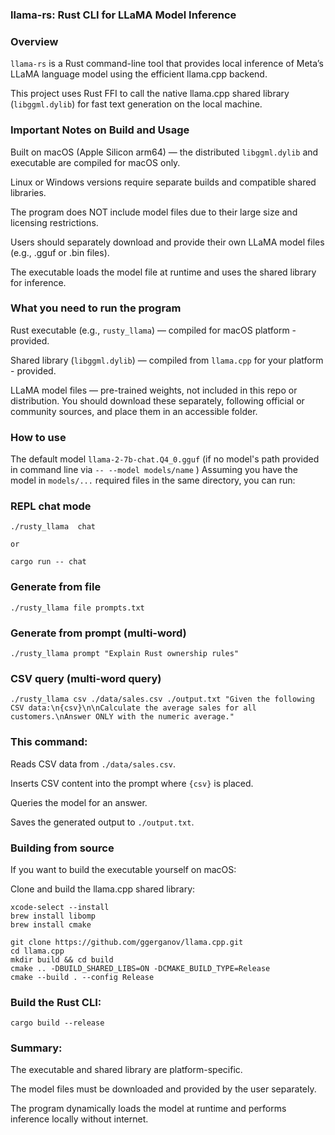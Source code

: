 ### llama-rs: Rust CLI for LLaMA Model Inference

### Overview

`llama-rs` is a Rust command-line tool that provides local inference of Meta’s LLaMA language model using the efficient llama.cpp backend.

This project uses Rust FFI to call the native llama.cpp shared library (`libggml.dylib`) for fast text generation on the local machine.

### Important Notes on Build and Usage

Built on macOS (Apple Silicon arm64) — the distributed `libggml.dylib` and executable are compiled for macOS only.

Linux or Windows versions require separate builds and compatible shared libraries.

The program does NOT include model files due to their large size and licensing restrictions.

Users should separately download and provide their own LLaMA model files (e.g., .gguf or .bin files).

The executable loads the model file at runtime and uses the shared library for inference.

### What you need to run the program

Rust executable (e.g., `rusty_llama`) — compiled for macOS platform - provided.

Shared library (`libggml.dylib`) — compiled from `llama.cpp` for your platform - provided.

LLaMA model files — pre-trained weights, not included in this repo or distribution.
You should download these separately, following official or community sources, and place them in an accessible folder.

### How to use

The default model `llama-2-7b-chat.Q4_0.gguf` (if no model's path provided in command line via `-- --model models/name` )
Assuming you have the model in `models/...` required files in the same directory, you can run:


### REPL chat mode
```
./rusty_llama  chat

or 

cargo run -- chat
```

### Generate from file

```
./rusty_llama file prompts.txt
``` 

### Generate from prompt (multi-word)

```
./rusty_llama prompt "Explain Rust ownership rules"
``` 

### CSV query (multi-word query)

```
./rusty_llama csv ./data/sales.csv ./output.txt "Given the following CSV data:\n{csv}\n\nCalculate the average sales for all customers.\nAnswer ONLY with the numeric average."
```

### This command:

Reads CSV data from `./data/sales.csv`.

Inserts CSV content into the prompt where `{csv}` is placed.

Queries the model for an answer.

Saves the generated output to `./output.txt`.

### Building from source

If you want to build the executable yourself on macOS:

Clone and build the llama.cpp shared library:

```shell
xcode-select --install
brew install libomp
brew install cmake

git clone https://github.com/ggerganov/llama.cpp.git
cd llama.cpp
mkdir build && cd build
cmake .. -DBUILD_SHARED_LIBS=ON -DCMAKE_BUILD_TYPE=Release
cmake --build . --config Release
```

### Build the Rust CLI:

````shell
cargo build --release
````

### Summary:

The executable and shared library are platform-specific.

The model files must be downloaded and provided by the user separately.

The program dynamically loads the model at runtime and performs inference locally without internet.
